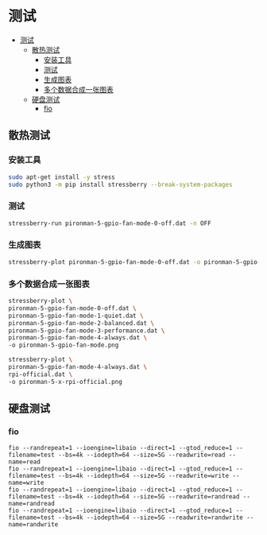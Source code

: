 # 测试

- [测试](#测试)
  - [散热测试](#散热测试)
    - [安装工具](#安装工具)
    - [测试](#测试-1)
    - [生成图表](#生成图表)
    - [多个数据合成一张图表](#多个数据合成一张图表)
  - [硬盘测试](#硬盘测试)
    - [fio](#fio)


## 散热测试
### 安装工具

```bash
sudo apt-get install -y stress
sudo python3 -m pip install stressberry --break-system-packages
```

### 测试

```bash
stressberry-run pironman-5-gpio-fan-mode-0-off.dat -n OFF
```

### 生成图表

```bash
stressberry-plot pironman-5-gpio-fan-mode-0-off.dat -o pironman-5-gpio-fan-mode-0-off.png
``` 

### 多个数据合成一张图表
    
```bash
stressberry-plot \
pironman-5-gpio-fan-mode-0-off.dat \
pironman-5-gpio-fan-mode-1-quiet.dat \
pironman-5-gpio-fan-mode-2-balanced.dat \
pironman-5-gpio-fan-mode-3-performance.dat \
pironman-5-gpio-fan-mode-4-always.dat \
-o pironman-5-gpio-fan-mode.png

stressberry-plot \
pironman-5-gpio-fan-mode-4-always.dat \
rpi-official.dat \
-o pironman-5-x-rpi-official.png
```


## 硬盘测试

### fio

```
fio --randrepeat=1 --ioengine=libaio --direct=1 --gtod_reduce=1 --filename=test --bs=4k --iodepth=64 --size=5G --readwrite=read --name=read
fio --randrepeat=1 --ioengine=libaio --direct=1 --gtod_reduce=1 --filename=test --bs=4k --iodepth=64 --size=5G --readwrite=write --name=write
fio --randrepeat=1 --ioengine=libaio --direct=1 --gtod_reduce=1 --filename=test --bs=4k --iodepth=64 --size=5G --readwrite=randread --name=randread
fio --randrepeat=1 --ioengine=libaio --direct=1 --gtod_reduce=1 --filename=test --bs=4k --iodepth=64 --size=5G --readwrite=randwrite --name=randwrite
```